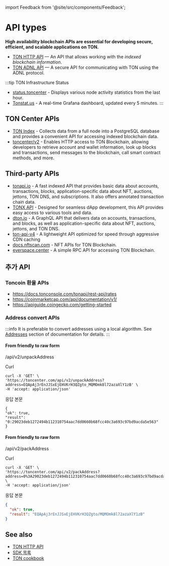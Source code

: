 import Feedback from '@site/src/components/Feedback';

# API types

**High availability blockchain APIs are essential for developing secure, efficient, and scalable applications on TON.**

- [TON HTTP API](/v3/guidelines/dapps/apis-sdks/ton-http-apis) — An API that allows working with the _indexed blockchain information_.
- [TON ADNL API](/v3/guidelines/dapps/apis-sdks/ton-adnl-apis) — A secure API for communicating with TON using the ADNL protocol.

:::tip TON Infrastructure Status

- [status.toncenter](https://status.toncenter.com/) - Displays various node activity statistics from the last hour.
- [Tonstat.us](https://tonstat.us/) - A real-time Grafana dashboard, updated every 5 minutes.
  :::

## TON Center APIs

- [TON Index](https://toncenter.com/api/v3/) - Collects data from a full node into a PostgreSQL database and provides a convenient API for accessing indexed blockchain data.
- [toncenter/v2](https://toncenter.com/) - Enables HTTP access to TON Blockchain, allowing developers to retrieve account and wallet information, look up blocks and transactions, send messages to the blockchain, call smart contract methods, and more.

## Third-party APIs

- [tonapi.io](https://docs.tonconsole.com/tonapi) - A fast indexed API that provides basic data about accounts, transactions, blocks, application-specific data about NFT, auctions, jettons, TON DNS, and subscriptions. It also offers annotated transaction chain data.
- [TONX API](https://docs.tonxapi.com/) - Designed for seamless dApp development, this API provides easy access to various tools and data.
- [dton.io](https://dton.io/graphql/) - A GraphQL API that delivers data on accounts, transactions, and blocks, as well as application-specific data about NFT, auctions, jettons, and TON DNS.
- [ton-api-v4](https://mainnet-v4.tonhubapi.com) - A lightweight API optimized for speed through aggressive CDN caching
- [docs.nftscan.com](https://docs.nftscan.com/reference/ton/model/asset-model) - NFT APIs for TON Blockchain.
- [everspace.center](https://everspace.center/toncoin) - A simple RPC API for accessing TON Blockchain.

## 추가 API

### Toncoin 환율 APIs

- https://docs.tonconsole.com/tonapi/rest-api/rates
- https://coinmarketcap.com/api/documentation/v1/
- https://apiguide.coingecko.com/getting-started

### Address convert APIs

:::info
It is preferable to convert addresses using a local algorithm. See [Addresses](/v3/documentation/smart-contracts/addresses) section of documentation for details.
:::

#### From friendly to raw form

/api/v2/unpackAddress

Curl

```curl
curl -X 'GET' \
'https://toncenter.com/api/v2/unpackAddress?address=EQApAj3rEnJJSxEjEHVKrH3QZgto_MQMOmk8l72azaXlY1zB' \
-H 'accept: application/json'
```

응답 본문

```curl
{
"ok": true,
"result": "0:29023deb1272494b112310754aac7dd0660b68fcc40c3a693c97bd9acda5e563"
}
```

#### From friendly to raw form

/api/v2/packAddress

Curl

```curl
curl -X 'GET' \
'https://toncenter.com/api/v2/packAddress?address=0%3A29023deb1272494b112310754aac7dd0660b68fcc40c3a693c97bd9acda5e563' \
-H 'accept: application/json'
```

응답 본문

```json
{
  "ok": true,
  "result": "EQApAj3rEnJJSxEjEHVKrH3QZgto/MQMOmk8l72azaXlY1zB"
}
```

## See also

- [TON HTTP API](/v3/guidelines/dapps/apis-sdks/ton-http-apis)
- [SDK 목록](/v3/guidelines/dapps/apis-sdks/sdk)
- [TON cookbook](/v3/guidelines/dapps/cookbook)

<Feedback />

